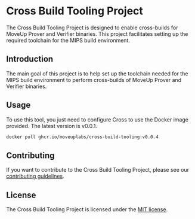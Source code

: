 # Cross Build Tooling Project

The Cross Build Tooling Project is designed to enable cross-builds for MoveUp Prover and Verifier binaries. This project facilitates setting up the required toolchain for the MIPS build environment.

## Introduction

The main goal of this project is to help set up the toolchain needed for the MIPS build environment to perform cross-builds of MoveUp Prover and Verifier binaries.

## Usage

To use this tool, you just need to configure Cross to use the Docker image provided. The latest version is v0.0.1.

```bash
docker pull ghcr.io/moveuplabs/cross-build-tooling:v0.0.4
```

## Contributing

If you want to contribute to the Cross Build Tooling Project, please see our [contributing guidelines](CONTRIBUTING.md).

## License

The Cross Build Tooling Project is licensed under the [MIT license](LICENSE).
